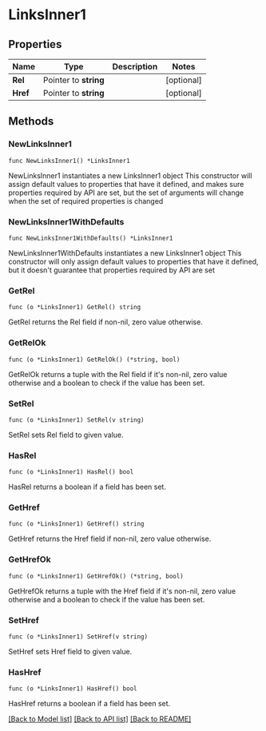 # LinksInner1

## Properties

Name | Type | Description | Notes
------------ | ------------- | ------------- | -------------
**Rel** | Pointer to **string** |  | [optional] 
**Href** | Pointer to **string** |  | [optional] 

## Methods

### NewLinksInner1

`func NewLinksInner1() *LinksInner1`

NewLinksInner1 instantiates a new LinksInner1 object
This constructor will assign default values to properties that have it defined,
and makes sure properties required by API are set, but the set of arguments
will change when the set of required properties is changed

### NewLinksInner1WithDefaults

`func NewLinksInner1WithDefaults() *LinksInner1`

NewLinksInner1WithDefaults instantiates a new LinksInner1 object
This constructor will only assign default values to properties that have it defined,
but it doesn't guarantee that properties required by API are set

### GetRel

`func (o *LinksInner1) GetRel() string`

GetRel returns the Rel field if non-nil, zero value otherwise.

### GetRelOk

`func (o *LinksInner1) GetRelOk() (*string, bool)`

GetRelOk returns a tuple with the Rel field if it's non-nil, zero value otherwise
and a boolean to check if the value has been set.

### SetRel

`func (o *LinksInner1) SetRel(v string)`

SetRel sets Rel field to given value.

### HasRel

`func (o *LinksInner1) HasRel() bool`

HasRel returns a boolean if a field has been set.

### GetHref

`func (o *LinksInner1) GetHref() string`

GetHref returns the Href field if non-nil, zero value otherwise.

### GetHrefOk

`func (o *LinksInner1) GetHrefOk() (*string, bool)`

GetHrefOk returns a tuple with the Href field if it's non-nil, zero value otherwise
and a boolean to check if the value has been set.

### SetHref

`func (o *LinksInner1) SetHref(v string)`

SetHref sets Href field to given value.

### HasHref

`func (o *LinksInner1) HasHref() bool`

HasHref returns a boolean if a field has been set.


[[Back to Model list]](../README.md#documentation-for-models) [[Back to API list]](../README.md#documentation-for-api-endpoints) [[Back to README]](../README.md)


